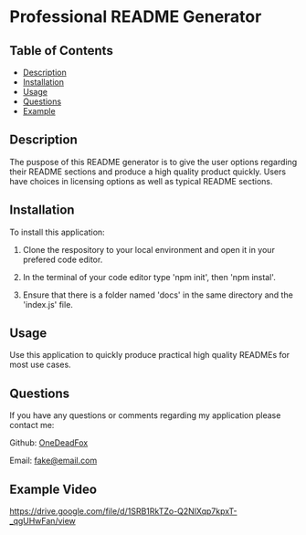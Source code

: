 # Professional README Generator



## Table of Contents
   * [Description](#Description)
   * [Installation](#Installation)
   * [Usage](#Usage)
   * [Questions](#Questions)
   * [Example](#example-video)


## Description

The puspose of this README generator is to give the user options regarding their README sections and produce a high quality product quickly. Users have choices in licensing options as well as typical README sections.



## Installation

To install this application:

1. Clone the respository to your local environment and open it in your prefered code editor.

2. In the terminal of your code editor type 'npm init', then 'npm instal'.

3. Ensure that there is a folder named 'docs' in the same directory and the 'index.js' file.



## Usage

Use this application to quickly produce practical high quality READMEs for most use cases.



## Questions
                            
If you have any questions or comments regarding my application please contact me:

   Github: [OneDeadFox](https://github.com/OneDeadFox)

 Email: fake@email.com

 ## Example Video

 https://drive.google.com/file/d/1SRB1RkTZo-Q2NlXqp7kpxT-_qgUHwFan/view